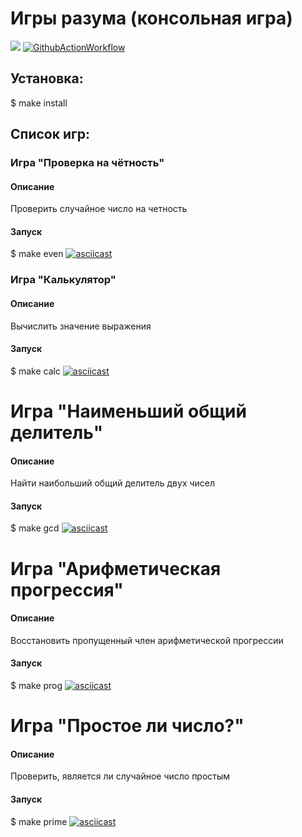 # Игры разума (консольная игра)

<a href="https://codeclimate.com/github/morphydidius/frontend-project-lvl1/maintainability"><img src="https://api.codeclimate.com/v1/badges/6fa847220be557783e6f/maintainability" /></a> [![GithubActionWorkflow](https://github.com/morphydidius/frontend-project-lvl1/workflows/Make-lint/badge.svg)](https://github.com/morphydidius/frontend-project-lvl1/actions)

## Установка:
$ make install

## Список игр:

### Игра "Проверка на чётность"
#### Описание
Проверить случайное число на четность
#### Запуск
$ make even
[![asciicast](https://asciinema.org/a/UXUyFDigQuPBxiWGyo8UDyGh4.svg)](https://asciinema.org/a/UXUyFDigQuPBxiWGyo8UDyGh4)

### Игра "Калькулятор"
#### Описание
Вычислить значение выражения
#### Запуск
$ make calc
[![asciicast](https://asciinema.org/a/TJeaGG7lCrVjTaz7n4PxDto2l.svg)](https://asciinema.org/a/TJeaGG7lCrVjTaz7n4PxDto2l)

# Игра "Наименьший общий делитель"
#### Описание
Найти наибольший общий делитель двух чисел
#### Запуск
$ make gcd
[![asciicast](https://asciinema.org/a/PadWzbGB7gE6ZPn0DkYZrnT7w.svg)](https://asciinema.org/a/PadWzbGB7gE6ZPn0DkYZrnT7w)

# Игра "Арифметическая прогрессия"
#### Описание
Восстановить пропущенный член арифметической прогрессии
#### Запуск
$ make prog
[![asciicast](https://asciinema.org/a/oAwHQolwxV2ICOczsB8TPAZM9.svg)](https://asciinema.org/a/oAwHQolwxV2ICOczsB8TPAZM9)

# Игра "Простое ли число?"
#### Описание
Проверить, является ли случайное число простым
#### Запуск
$ make prime
[![asciicast](https://asciinema.org/a/ASY8HF4sZcrAb1eKolXTsSUkL.svg)](https://asciinema.org/a/ASY8HF4sZcrAb1eKolXTsSUkL)
